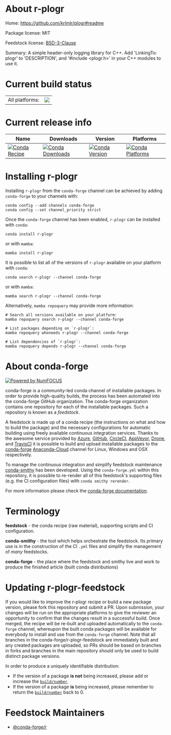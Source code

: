 About r-plogr
=============

Home: https://github.com/krlmlr/plogr#readme

Package license: MIT

Feedstock license: [BSD-3-Clause](https://github.com/conda-forge/r-plogr-feedstock/blob/main/LICENSE.txt)

Summary:  A simple header-only logging library for C++. Add 'LinkingTo: plogr' to 'DESCRIPTION', and '#include <plogr.h>' in your C++ modules to use it.

Current build status
====================


<table><tr><td>All platforms:</td>
    <td>
      <a href="https://dev.azure.com/conda-forge/feedstock-builds/_build/latest?definitionId=1447&branchName=main">
        <img src="https://dev.azure.com/conda-forge/feedstock-builds/_apis/build/status/r-plogr-feedstock?branchName=main">
      </a>
    </td>
  </tr>
</table>

Current release info
====================

| Name | Downloads | Version | Platforms |
| --- | --- | --- | --- |
| [![Conda Recipe](https://img.shields.io/badge/recipe-r--plogr-green.svg)](https://anaconda.org/conda-forge/r-plogr) | [![Conda Downloads](https://img.shields.io/conda/dn/conda-forge/r-plogr.svg)](https://anaconda.org/conda-forge/r-plogr) | [![Conda Version](https://img.shields.io/conda/vn/conda-forge/r-plogr.svg)](https://anaconda.org/conda-forge/r-plogr) | [![Conda Platforms](https://img.shields.io/conda/pn/conda-forge/r-plogr.svg)](https://anaconda.org/conda-forge/r-plogr) |

Installing r-plogr
==================

Installing `r-plogr` from the `conda-forge` channel can be achieved by adding `conda-forge` to your channels with:

```
conda config --add channels conda-forge
conda config --set channel_priority strict
```

Once the `conda-forge` channel has been enabled, `r-plogr` can be installed with `conda`:

```
conda install r-plogr
```

or with `mamba`:

```
mamba install r-plogr
```

It is possible to list all of the versions of `r-plogr` available on your platform with `conda`:

```
conda search r-plogr --channel conda-forge
```

or with `mamba`:

```
mamba search r-plogr --channel conda-forge
```

Alternatively, `mamba repoquery` may provide more information:

```
# Search all versions available on your platform:
mamba repoquery search r-plogr --channel conda-forge

# List packages depending on `r-plogr`:
mamba repoquery whoneeds r-plogr --channel conda-forge

# List dependencies of `r-plogr`:
mamba repoquery depends r-plogr --channel conda-forge
```


About conda-forge
=================

[![Powered by
NumFOCUS](https://img.shields.io/badge/powered%20by-NumFOCUS-orange.svg?style=flat&colorA=E1523D&colorB=007D8A)](https://numfocus.org)

conda-forge is a community-led conda channel of installable packages.
In order to provide high-quality builds, the process has been automated into the
conda-forge GitHub organization. The conda-forge organization contains one repository
for each of the installable packages. Such a repository is known as a *feedstock*.

A feedstock is made up of a conda recipe (the instructions on what and how to build
the package) and the necessary configurations for automatic building using freely
available continuous integration services. Thanks to the awesome service provided by
[Azure](https://azure.microsoft.com/en-us/services/devops/), [GitHub](https://github.com/),
[CircleCI](https://circleci.com/), [AppVeyor](https://www.appveyor.com/),
[Drone](https://cloud.drone.io/welcome), and [TravisCI](https://travis-ci.com/)
it is possible to build and upload installable packages to the
[conda-forge](https://anaconda.org/conda-forge) [Anaconda-Cloud](https://anaconda.org/)
channel for Linux, Windows and OSX respectively.

To manage the continuous integration and simplify feedstock maintenance
[conda-smithy](https://github.com/conda-forge/conda-smithy) has been developed.
Using the ``conda-forge.yml`` within this repository, it is possible to re-render all of
this feedstock's supporting files (e.g. the CI configuration files) with ``conda smithy rerender``.

For more information please check the [conda-forge documentation](https://conda-forge.org/docs/).

Terminology
===========

**feedstock** - the conda recipe (raw material), supporting scripts and CI configuration.

**conda-smithy** - the tool which helps orchestrate the feedstock.
                   Its primary use is in the construction of the CI ``.yml`` files
                   and simplify the management of *many* feedstocks.

**conda-forge** - the place where the feedstock and smithy live and work to
                  produce the finished article (built conda distributions)


Updating r-plogr-feedstock
==========================

If you would like to improve the r-plogr recipe or build a new
package version, please fork this repository and submit a PR. Upon submission,
your changes will be run on the appropriate platforms to give the reviewer an
opportunity to confirm that the changes result in a successful build. Once
merged, the recipe will be re-built and uploaded automatically to the
`conda-forge` channel, whereupon the built conda packages will be available for
everybody to install and use from the `conda-forge` channel.
Note that all branches in the conda-forge/r-plogr-feedstock are
immediately built and any created packages are uploaded, so PRs should be based
on branches in forks and branches in the main repository should only be used to
build distinct package versions.

In order to produce a uniquely identifiable distribution:
 * If the version of a package **is not** being increased, please add or increase
   the [``build/number``](https://docs.conda.io/projects/conda-build/en/latest/resources/define-metadata.html#build-number-and-string).
 * If the version of a package **is** being increased, please remember to return
   the [``build/number``](https://docs.conda.io/projects/conda-build/en/latest/resources/define-metadata.html#build-number-and-string)
   back to 0.

Feedstock Maintainers
=====================

* [@conda-forge/r](https://github.com/conda-forge/r/)


